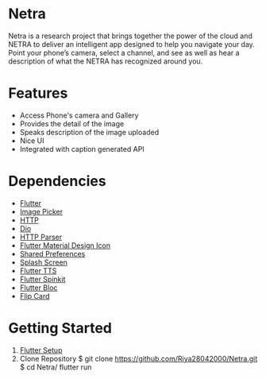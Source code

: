 # Netra

Netra is a research project that brings together the power of the cloud and NETRA to deliver an intelligent app designed to help you navigate your day. Point your phone’s camera, select a channel, and see as well as hear a description of what the NETRA has recognized around you.



# Features

- Access Phone's camera and Gallery
- Provides the detail of the image
- Speaks description of the image uploaded
- Nice UI
- Integrated with caption generated API



# Dependencies

- [Flutter](https://flutter.dev/)
- [Image Picker](https://pub.dev/packages/image_picker)
- [HTTP](https://pub.dev/packages/http)
- [Dio](https://pub.dev/packages/dio)
- [HTTP Parser](https://pub.dev/packages/http_parser)
- [Flutter Material Design Icon](https://pub.dev/packages/material_design_icons_flutter)
- [Shared Preferences](https://pub.dev/packages/shared_preferences)
- [Splash Screen](https://pub.dev/packages/splashscreen)
- [Flutter TTS](https://pub.dev/packages/flutter_tts)
- [Flutter Spinkit](https://pub.dev/packages/flutter_spinkit)
- [Flutter Bloc](https://pub.dev/packages/flutter_bloc)
- [Flip Card](https://pub.dev/packages/flip_card)



# Getting Started

1. [Flutter Setup](https://flutter.dev/docs/get-started/install)
2. Clone Repository
   $ git clone https://github.com/Riya28042000/Netra.git
   $ cd Netra/
   flutter run
      
      
